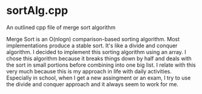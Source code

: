 # sortAlg.cpp
An outlined cpp file of merge sort algorithm

Merge Sort is an O(nlogn) comparison-based sorting algorithm.
Most implementations produce a stable sort. It's like a divide
and conquer algorithm. I decided to implement this sorting 
algorithm using an array. I chose this algorithm because it breaks
things down by half and deals with the sort in small portions
before combining into one big list. I relate with this very much 
because this is my approach in life with daily activities.
Especially in school, when I get a new assingment or an exam,
I try to use the divide and conquer approach and it always seem
to work for me.
